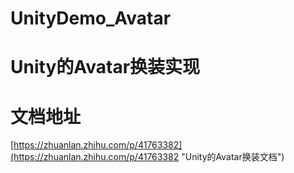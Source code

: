 # UnityDemo_Avatar

# Unity的Avatar换装实现

# 文档地址

[https://zhuanlan.zhihu.com/p/41763382](https://zhuanlan.zhihu.com/p/41763382 "Unity的Avatar换装文档")